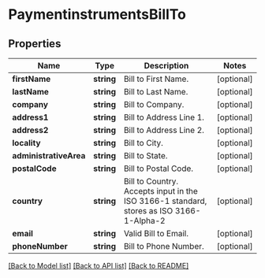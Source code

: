 # PaymentinstrumentsBillTo

## Properties
Name | Type | Description | Notes
------------ | ------------- | ------------- | -------------
**firstName** | **string** | Bill to First Name. | [optional] 
**lastName** | **string** | Bill to Last Name. | [optional] 
**company** | **string** | Bill to Company. | [optional] 
**address1** | **string** | Bill to Address Line 1. | [optional] 
**address2** | **string** | Bill to Address Line 2. | [optional] 
**locality** | **string** | Bill to City. | [optional] 
**administrativeArea** | **string** | Bill to State. | [optional] 
**postalCode** | **string** | Bill to Postal Code. | [optional] 
**country** | **string** | Bill to Country. Accepts input in the ISO 3166-1 standard, stores as ISO 3166-1-Alpha-2 | [optional] 
**email** | **string** | Valid Bill to Email. | [optional] 
**phoneNumber** | **string** | Bill to Phone Number. | [optional] 

[[Back to Model list]](../README.md#documentation-for-models) [[Back to API list]](../README.md#documentation-for-api-endpoints) [[Back to README]](../README.md)


